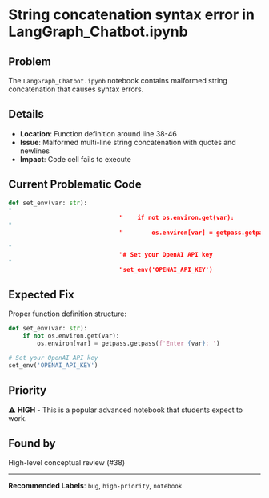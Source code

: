 # String concatenation syntax error in LangGraph_Chatbot.ipynb

## Problem
The `LangGraph_Chatbot.ipynb` notebook contains malformed string concatenation that causes syntax errors.

## Details
- **Location**: Function definition around line 38-46
- **Issue**: Malformed multi-line string concatenation with quotes and newlines
- **Impact**: Code cell fails to execute

## Current Problematic Code
```python
def set_env(var: str):
"
                               "    if not os.environ.get(var):
"
                               "        os.environ[var] = getpass.getpass(f'Enter {var}: ')

"
                               "# Set your OpenAI API key
"
                               "set_env('OPENAI_API_KEY')
```

## Expected Fix
Proper function definition structure:
```python
def set_env(var: str):
    if not os.environ.get(var):
        os.environ[var] = getpass.getpass(f'Enter {var}: ')

# Set your OpenAI API key
set_env('OPENAI_API_KEY')
```

## Priority
⚠️ **HIGH** - This is a popular advanced notebook that students expect to work.

## Found by
High-level conceptual review (#38)

---
**Recommended Labels**: `bug`, `high-priority`, `notebook`